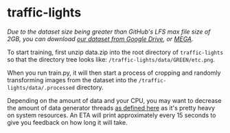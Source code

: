 # traffic-lights

*Due to the dataset size being greater than GitHub's LFS max file size of 2GB, you can download [our dataset from Google Drive](https://drive.google.com/open?id=1SGdPQmeVqC_uhzOHk2oEm7DzAN9NeCsA), or [MEGA](https://mega.nz/#F!aDhARarQ!vfos_p1yLbj9BvJG69zsQw).*

To start training, first unzip data.zip into the root directory of `traffic-lights` so that the directory tree looks like: `/traffic-lights/data/GREEN/etc.png`.

When you run train.py, it will then start a process of cropping and randomly transforming images from the dataset into the `/traffic-lights/data/.processed` directory.

Depending on the amount of data and your CPU, you may want to decrease the amount of data generator threads [as defined here](train.py#L202) as it's pretty heavy on system resources. An ETA will print approximately every 15 seconds to give you feedback on how long it will take.